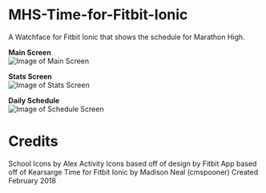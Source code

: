 # MHS-Time-for-Fitbit-Ionic
A Watchface for Fitbit Ionic that shows the schedule for Marathon High.

<t>**Main Screen**<br>
![Image of Main Screen](https://github.com/slym88/MHS-Time-for-Fitbit-Ionic/blob/master/screenshots/MHSTime-mainScreen.png)

**Stats Screen**<br>
![Image of Stats Screen](https://github.com/slym88/MHS-Time-for-Fitbit-Ionic/blob/master/screenshots/MHSTimestats-StatsScreen.png)

**Daily Schedule**<br>
![Image of Schedule Screen](https://github.com/slym88/MHS-Time-for-Fitbit-Ionic/blob/master/screenshots/MHSTimeschedule-scheduleScreen.png)

# Credits
School Icons by Alex
Activity Icons based off of design by Fitbit
App based off of Kearsarge Time for Fitbit Ionic by Madison Neal (cmspooner)
Created February 2018

